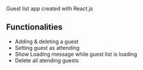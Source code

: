 Guest list app created with React.js

## Functionalities 

- Adding & deleting a guest
- Setting guest as attending
- Show Loading message while guest list is loading
- Delete all atending guests
